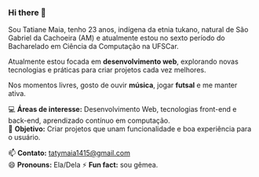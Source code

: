 ### Hi there 👋

Sou Tatiane Maia, tenho 23 anos, indígena da etnia tukano, natural de São Gabriel da Cachoeira (AM) e atualmente estou no sexto período do Bacharelado em Ciência da Computação na UFSCar.  

Atualmente estou focada em **desenvolvimento web**, explorando novas tecnologias e práticas para criar projetos cada vez melhores.  

Nos momentos livres, gosto de ouvir **música**, jogar **futsal** e me manter ativa.  

💻 **Áreas de interesse:** Desenvolvimento Web, tecnologias front-end e back-end, aprendizado contínuo em computação.  
🎯 **Objetivo:** Criar projetos que unam funcionalidade e boa experiência para o usuário.  

📫 **Contato:** tatymaia1415@gmail.com  
😄 **Pronouns:** Ela/Dela
⚡ **Fun fact:** sou gêmea.  

